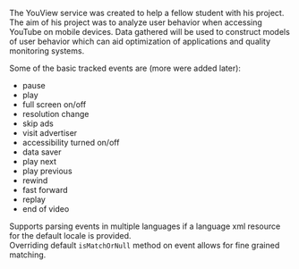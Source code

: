 The YouView service was created to help a fellow student with his project. The aim of his project was to analyze user behavior when accessing YouTube on mobile devices. Data gathered will be used to construct models of user behavior which can aid optimization of applications and quality monitoring systems.

Some of the basic tracked events are (more were added later):
- pause
- play
- full screen on/off
- resolution change
- skip ads
- visit advertiser
- accessibility turned on/off
- data saver
- play next
- play previous
- rewind
- fast forward
- replay
- end of video

Supports parsing events in multiple languages if a language xml resource for the default locale is provided.\
Overriding default ```isMatchOrNull``` method on event allows for fine grained matching.